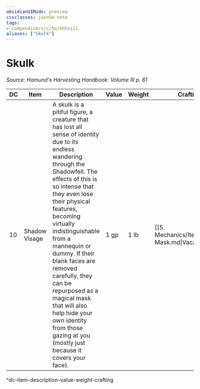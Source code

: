 ```yaml
---
obsidianUIMode: preview
cssclasses: json5e-note
tags:
- compendium/src/5e/hhhviii
aliases: ["Skulk"]
---
```

# Skulk
*Source: Hamund's Harvesting Handbook: Volume III p. 61* 

| DC | Item | Description | Value | Weight | Crafting |
|----|------|-------------|-------|--------|----------|
| 10 | Shadow Visage | A skulk is a pitiful figure, a creature that has lost all sense of identity due to its endless wandering through the Shadowfell. The effects of this is so intense that they even lose their physical features, becoming virtually indistinguishable from a mannequin or dummy. If their blank faces are removed carefully, they can be repurposed as a magical mask that will also help hide your own identity from those gazing at you (mostly just because it covers your face). | 1 gp | 1 lb | [[5. Mechanics/Items/Vacant Mask.md\|Vacant Mask]] |
^dc-item-description-value-weight-crafting